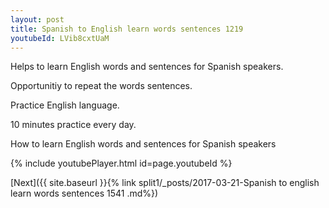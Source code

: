 ```yaml
---
layout: post
title: Spanish to English learn words sentences 1219 
youtubeId: LVib8cxtUaM
---
```

 
 
Helps to learn English words and sentences for Spanish speakers.

Opportunitiy to repeat the words sentences. 

Practice English language. 
 
10 minutes practice every day. 
 
How to learn English words and sentences for Spanish speakers 
 
{% include youtubePlayer.html id=page.youtubeId %}
 
 
[Next]({{ site.baseurl }}{% link  split1/_posts/2017-03-21-Spanish to english learn words sentences 1541 .md%})
 
